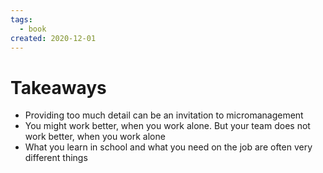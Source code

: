 ```yaml
---
tags:
  - book
created: 2020-12-01
---
```

# Takeaways

- Providing too much detail can be an invitation to micromanagement
- You might work better, when you work alone. But your team does not work better, when you work alone
- What you learn in school and what you need on the job are often very different things
